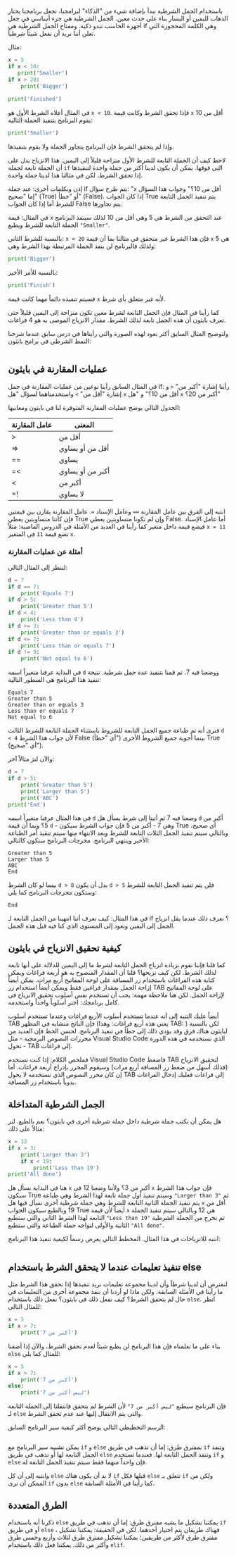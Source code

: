 باستخدام الجمل الشرطية نبدأ بإضافة شيء من "الذكاء" لبرامجنا، نجعل برنامجنا يختار الذهاب لليمين أو اليسار بناء على حدث معين. الجمل الشرطية هي جزء أساسي في جعل أجهزة الحاسب تبدو ذكية. ومفتاح الجمل الشرطية هي if وهي الكلمة المحجوزة التي تعلن أننا نريد أن نفعل شيئاً شرطياً.

مثال:

```python
x = 5
if x < 10:
   print('Smaller')
if x > 20:
    print('Bigger')
    
print('Finished')
```

في المثال أعلاه الشرط الأول هو `x < 10`. فإذا تحقق الشرط وكانت قيمة `x` أقل من 10 يقوم البرنامج بتنفيذ الجملة التالية:

```python
print('Smaller')
```

وإذا لم يتحقق الشرط فإن البرنامج يتجاوز الجملة ولا يقوم بتنفيذها. 

لاحظ كيف أن الجملة التابعة للشرط الأول منزاحة قليلاً إلى اليمين. هذا الانزياح يدل على أن الجملة تابعة لجملة `if` التي فوقها. يمكن أن يكون لدينا أكثر من جملة واحدة لتنفيذها إذا تحقق الشرط، لكن في مثالنا هذا لدينا جملة واحدة.

إذن وبكلمات أخرى: عند جملة if يتم طرح سؤال: "`x` أقل من 10؟" وجواب هذا السؤال إما "صحيح" (True) أو "خطأ" (False). إذا كان الجواب True يتم تنفيذ الجمل التابعة  للشرط أما إذا كان الجواب False يتم تجاوزها.

في المثال: قيمة `x` عند التحقق من الشرط هي 5 وهي أقل من 10 لذلك سينفذ البرنامج الجملة التابعة للشرط ويطبع `"Smaller"`.

بالنسبة للشرط الثاني: `x < 20` فإن هذا الشرط غير متحقق في مثالنا بما أن قيمة `x` هي 5 ولذلك فالبرنامج لن ينفذ الجملة المرتبطة بهذا الشرط وهي:

```python
print('Bigger')
```

بالنسبة للأمر الأخير:

```python
print('Finish')
```

فسيتم تنفيذه دائماً مهما كانت قيمة `x` لأنه غير متعلق بأي شرط.

كما رأينا في المثال فإن الجمل التابعة لشرط معين تكون منزاحة إلى اليمين قليلاً حتى تعرف بايثون أن هذه الجمل تابعة لذلك الشرط. مقدار الانزياح الموصى به هو 4 فراغات.

ولتوضيح المثال السابق أكثر نعود لهذه الصورة والتي رأيناها في درس سابق عندما شرحنا النمط الشرطي في برامج بايثون:

![]()

## عمليات المقارنة في بايثون

في المثال السابق رأينا نوعين من عمليات المقارنة في جمل if: رأينا إشارة "أكبر من" `<` و إشارة "أقل من" `>` واستخدمناهما لسؤال "هل `x` أقل من 10؟" و "هل `x` أكبر من 20؟"

الجدول التالي يوضح عمليات المقارنة المتوفرة لنا في بايثون ومعانيها:

| عامل المقارنة | المعنى           |
| ------------- | ---------------- |
| >             | أقل من           |
| =>            | أقل من أو يساوي  |
| ==            | يساوي            |
| =<            | أكبر من أو يساوي |
| <             | أكبر من          |
| =!            | لا يساوي         |

انتبه إلى الفرق بين عامل المقارنة `==` وعامل الإسناد `=`. عامل المقارنة يقارن بين قيمتين فإن كانتا متساويتين يعطي True وإن لم تكونا متساويتين يعطي False. أما عامل الإسناد فيضع قيمة داخل متغير كما رأينا في العديد من الأمثلة في الدروس الماضية: مثلاً `x = 11`  تضع قيمة `11` في المتغير `x`.

### أمثلة عن عمليات المقارنة

لننظر إلى المثال التالي:

```python
d = 7
if d == 7:
    print('Equals 7')
if d > 5:
    print('Greater than 5')
if d < 4:
    print('Less than 4')
if d >= 3:
    print('Greater than or equals 3')
if d <= 7:
    print('Less than or equals 7') 
if d != 9:
    print('Not equal to 6')
```

في البداية عرفنا متغيراً اسمه `d` ووضعنا فيه 7. ثم قمنا بتنفيذ عدة جمل شرطية. نتيجة تنفيذ هذا البرنامج هي السطور التالية:

```
Equals 7
Greater than 5
Greater than or equals 3
Less than or equals 7
Not equal to 6
```

فنرى أنه تم طباعة جميع الجمل التابعة للشروط باستثناء الجملة التابعة للشرط الثالث `d < 4` لأن جواب هذا الشرط False (أي "خطأ") بينما أجوبة جميع الشروط الأخرى True (أي "صحيح").

والآن لنرَ مثالاً آخر:

```python
d = 7
if d > 5:
    print('Greater than 5')
    print('Larger than 5')
    print('ABC')
print('End')
```

في هذا المثال عرفنا متغيراً اسمه `d` وضعنا فيه 7 ثم أتينا إلى شرط يسأل هل `d` أكبر من 5؟ وبما أن قيمة `d` - وهي 7 - أكبر من 5 فإن جواب الشرط سيكون True أي صحيح، وبالتالي سيتم تنفيذ الجمل الثلاث التابعة للشرط وبعد الانتهاء منها سيتم تنفيذ أمر الطباعة الأخير وينتهي البرنامج. مخرجات البرنامج ستكون كالتالي:

```
Greater than 5
Larger than 5
ABC
End
```

بينما لو كان الشرط `d > 8` بدل أن يكون `d > 5` فلن يتم تنفيذ الجمل التابعة للشرط وستكون مخرجات البرنامج كما يلي:

```
End
```

في هذا المثال: كيف نعرف أننا انتهينا من الجمل التابعة لـ if ؟ نعرف ذلك عندما يقل انزياح الجمل إلى اليمين ونعود إلى المستوى الذي كنا فيه قبل هذه الجمل.

## كيفية تحقيق الانزياح في بايثون

كما قلنا فإننا نقوم بزيادة انزياح الجمل التابعة لشرط ما إلى اليمين للدلالة على أنها تابعة لذلك الشرط. لكن كيف نزيحها؟ قلنا أن المقدار المنصوح به هو أربعة فراغات ويمكن كتابة هذه الفراغات باستخدام زر المسافة على لوحة المفاتيح أربع مرات. يمكن أيضاً إزاحة الجمل بمقدار فراغين فقط ويمكن أيضاً استخدام زر TAB على لوحة المفاتيح لإزاحة الجمل. لكن هنا ملاحظة مهمة: يجب أن تستخدم نفس أسلوب تحقيق الانزياح في كامل برنامجك: اختر أسلوباً واحداً واستخدمه. 

أيضاً عليك التنبه إلى أنه عندما تستخدم أسلوب الأربع فراغات وعندما تستخدم أسلوب TAB فإن الناتج متشابه في المظهر (يعني هذه أربع فراغات:    وهذا TAB:	) لكن بالنسبة لبايثون هناك فرق وقد يؤدي ذلك إلى خطأ في تنفيذ البرنامج. لحسن الحظ فإن العديد من محررات النصوص البرمجية - مثل Visual Studio Code الذي نستخدمه في هذه الدورة - تحول TAB إلى فراغات.

فملخص الكلام: إذا كنت تستخدم Visual Studio Code فاضغط TAB لتحقيق الانزياح (فذلك أسهل من ضغط زر المسافة أربع مرات) وسيقوم المحرر بإدراج أربعة فراغات. أما إن كان محرر النصوص الذي تستخدمه لا يحول TAB إلى فراغات فعليك إدخال الفراغات يدوياً باستخدام زر المسافة.

## الجمل الشرطية المتداخلة

هل يمكن أن نكتب جملة شرطية داخل جملة شرطية أخرى في بايثون؟ نعم بالطبع. لنر مثالاً على ذلك:

```python
x = 12
if x > 3:
    print('Larger than 3')
    if x < 19:
        print('Less than 19')
print('All done')
```

هنا في البداية نسأل هل `x` أكبر من 3؟ ولأننا وضعنا 12 في `x` فإن جواب هذا الشرط سيكون True وسيتم تنفيذ أول جملة تابعة لهذا الشرط وهي طباعة `"Larger than 3"` ثم يتم تنفيذ الجملة الثانية التابعة للشرط وهي جملة شرطية أخرى نسأل فيها هل `x` أقل من 19 وبالطبع سيكون الجواب True أيضاً لأن قيمة `x` هي 12 وبالتالي سيتم تنفيذ الجملة التابعة لهذا الشرط الثاني والتي ستطبع `"Less than 19"` ثم نخرج من الجملة الشرطية الثانية والأولى لنواجه جملة الطباعة والتي ستطبع `"All done"`.

انتبه للانزياحات في هذا المثال. المخطط التالي يعرض رسماً لكيفية تنفيذ هذا البرنامج:

![]()

## تنفيذ تعليمات عندما لا يتحقق الشرط باستخدام else

لنفترض أن لدينا شرطاً وأن لدينا مجموعة تعليمات نريد تنفيذها إذا تحقق هذا الشرط مثل ما رأينا في الأمثلة السابقة. ولكن ماذا لو أردنا أن ننفذ مجموعة أخرى من التعليمات في حال لم يتحقق الشرط؟ كيف نفعل ذلك في بايثون؟ نفعل ذلك باستخدام `else`. انظر للمثال التالي:

```python
x = 5
if x > 7:
    print('أكبر من 7')
```

بناء على ما تعلمناه فإن هذا البرنامج لن يطبع شيئاً لعدم تحقق الشرط، والآن إذا أضفنا `else` للمثال كما يلي:

```python
x = 5 
if x > 7:
    print('أكبر من 7')
else:
    print('ليس أكبر من 7')
```

فإن البرنامج سيطبع `"ليس أكبر من 7"` لأن الشرط لم يتحقق فانتقلنا إلى الجملة التابعة لـ `else` والتي يتم الانتقال إليها عند عدم تحقق الشرط.

الرسم التخطيطي التالي يوضح أكثر كيفية سير البرنامج السابق:

![]()

يمكن تشبيه سير البرنامج مع `if` و `else` بمفترق طرق: إما أن تذهب في طريق `if` وتنفذ الجمل التابعة لها أو تذهب في طريق `else` وتنفذ الجمل التابعة لها. فعندما تستخدم `if` و `else` فإن واحداً منهما فقط سيتم تنفيذ الجمل التابعة له.

وانتبه إلى أن كل `else` لا بد أن يكون هناك `if` قبلها فكل `else` تتعلق بـ `if` ولكن من الممكن أن نرى `if` بدون `else` كما رأينا في الأمثلة السابقة.

## الطرق المتعددة

ذكرنا أنه باستخدام `else` يمكننا تشكيل ما يشبه مفترق طرق: إما أن تذهب في طريق `if`  أو في طريق `else` ، فهناك طريقان يتم اختيار أحدهما. لكن في الحقيقة: يمكننا تشكيل مفترق طرق لأكثر من طريقين؛ يمكننا تشكيل مفترق طرق لثلاث وأربع وخمس طرق وأكثر من ذلك. يمكننا فعل ذلك باستخدام `elif`.

